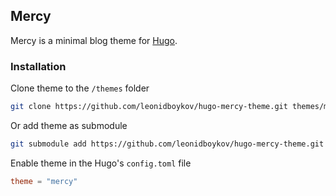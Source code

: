 ## Mercy

Mercy is a minimal blog theme for [Hugo](https://gohugo.io).

### Installation

Clone theme to the `/themes` folder

```bash
git clone https://github.com/leonidboykov/hugo-mercy-theme.git themes/mercy
```

Or add theme as submodule

```bash
git submodule add https://github.com/leonidboykov/hugo-mercy-theme.git themes/mercy
```

Enable theme in the Hugo's `config.toml` file

```toml
theme = "mercy"
```
